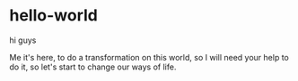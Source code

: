 # hello-world

hi guys

Me it's here, to do a transformation on this world, so I will need
your help to do it, so let's start to change our ways of life.
